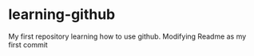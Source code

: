 learning-github
===============

My first repository learning how to use github.
Modifying Readme as my first commit 
